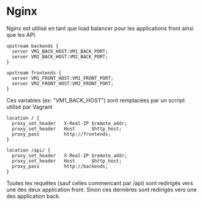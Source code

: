 # Nginx
Nginx est utilisé en tant que load balancer pour les applications front ainsi que les API.

```
upstream backends {
  server VM1_BACK_HOST:VM1_BACK_PORT;
  server VM2_BACK_HOST:VM2_BACK_PORT;
}

upstream frontends {
  server VM1_FRONT_HOST:VM1_FRONT_PORT;
  server VM2_FRONT_HOST:VM2_FRONT_PORT;
}
```

Ces variables (ex: "VM1_BACK_HOST") sont remplacées par un scrript utilisé par Vagrant

```
location / {
  proxy_set_header   X-Real-IP $remote_addr;
  proxy_set_header   Host      $http_host;
  proxy_pass         http://frontends;
}

location /api/ {
  proxy_set_header   X-Real-IP $remote_addr;
  proxy_set_header   Host      $http_host;
  proxy_pass         http://backends;
}
```

Toutes les requêtes (sauf celles commencant par /api) sont redirigés vers une des deux application front. Sinon ces dernières sont redirigés vers une des application back.

